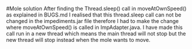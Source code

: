 #Mole solution
	After finding the Thread.sleep() call in moveAtOwnSpeed() as explained in BUGS.md
	I realised that this thread.sleep call can not be changed in the impediments.jar file
	therefore I had to make the change where moveAtOwnSpeed() is called in ImpAdapter.java.
	I have made this call run in a new thread which means the main thread will not stop
	but the new thread will stop instead when the mole wants to move.